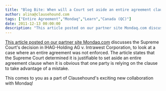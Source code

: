 ```yaml
---
title: "Blog Bite: When will a Court set aside an entire agreement clause to rely on non-binding documents?"
author: alina@clausehound.com
tags: ["Entire Agreement","Mondaq","Learn","Canada (QC)"]
date: 2011-12-13 00:00:00
description: "This article posted on our partner site Mondaq.com discusses the Supreme Court's decision in IHAG-Holding AG v. Intrawest Corporation, to look at a case where an entire agreement was not enforced. Th..."
---
```


[This article posted on our partner site Mondaq.com](http://www.mondaq.com/canada/x/157366/Contracts+Deeds/Entire+Agreement+Clauses) discusses the Supreme Court's decision in IHAG-Holding AG v. Intrawest Corporation, to look at a case where an entire agreement was not enforced. The article states that the Supreme Court determined it is justifiable to set aside an entire agreement clause when it is obvious that one party is relying on the clause to take advantage of a mistake.

This comes to you as a part of Clausehound's exciting new collaboration with Mondaq!